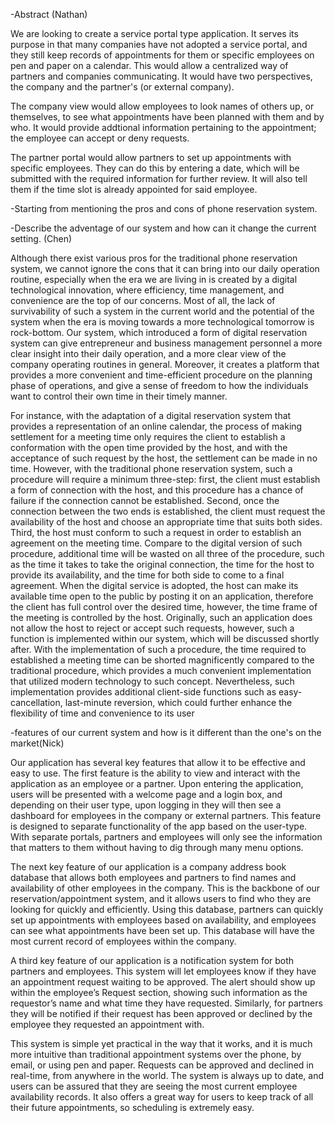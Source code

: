 -Abstract (Nathan)

We are looking to create a service portal type application. It serves its purpose in that many companies have not adopted a service portal, and they still keep records of appointments for them or specific employees on pen and paper on a calendar. This would allow a centralized way of partners and companies communicating. It would have two perspectives, the company and the partner's (or external company). 

The company view would allow employees to look names of others up, or themselves, to see what appointments have been planned with them and by who. It would provide addtional information pertaining to the appointment; the employee can accept or deny requests. 

The partner portal would allow partners to set up appointments with specific employees. They can do this by entering a date, which will be submitted with the required information for further review. It will also tell them if the time slot is already appointed for said employee.


-Starting from mentioning the pros and cons of phone reservation system. 

-Describe the adventage of our system and how can it change the current setting. (Chen)

  Although there exist various pros for the traditional phone reservation system, we cannot ignore the cons that it can bring into our daily operation routine, especially when the era we are living in is created by a digital technological innovation, where efficiency, time management, and convenience are the top of our concerns. Most of all, the lack of survivability of such a system in the current world and the potential of the system when the era is moving towards a more technological tomorrow is rock-bottom. Our system, which introduced a form of digital reservation system can give entrepreneur and business management personnel a more clear insight into their daily operation, and a more clear view of the company operating routines in general. Moreover, it creates a platform that provides a more convenient and time-efficient procedure on the planning phase of operations, and give a sense of freedom to how the individuals want to control their own time in their timely manner.
  
  
  For instance, with the adaptation of a digital reservation system that provides a representation of an online calendar, the process of making settlement for a meeting time only requires the client to establish a conformation with the open time provided by the host, and with the acceptance of such request by the host, the settlement can be made in no time. However, with the traditional phone reservation system, such a procedure will require a minimum three-step: first, the client must establish a form of connection with the host, and this procedure has a chance of failure if the connection cannot be established. Second, once the connection between the two ends is established, the client must request the availability of the host and choose an appropriate time that suits both sides. Third, the host must conform to such a request in order to establish an agreement on the meeting time. Compare to the digital version of such procedure, additional time will be wasted on all three of the procedure, such as the time it takes to take the original connection, the time for the host to provide its availability, and the time for both side to come to a final agreement. When the digital service is adopted, the host can make its available time open to the public by posting it on an application, therefore the client has full control over the desired time, however, the time frame of the meeting is controlled by the host. Originally, such an application does not allow the host to reject or accept such requests, however, such a function is implemented within our system, which will be discussed shortly after. With the implementation of such a procedure, the time required to established a meeting time can be shorted magnificently compared to the traditional procedure, which provides a much convenient implementation that utilized modern technology to such concept. Nevertheless, such implementation provides additional client-side functions such as easy-cancellation, last-minute reversion, which could further enhance the flexibility of time and convenience to its user
  



-features of our current system and how is it different than the one's on the market(Nick)

Our application has several key features that allow it to be effective and easy to use. The first feature is the ability to view and interact with the application as an employee or a partner. Upon entering the application, users will be presented with a welcome page and a login box, and depending on their user type, upon logging in they will then see a dashboard for employees in the company or external partners. This feature is designed to separate functionality of the app based on the user-type. With separate portals, partners and employees will only see the information that matters to them without having to dig through many menu options.

The next key feature of our application is a company address book database that allows both employees and partners to find names and availability of other employees in the company. This is the backbone of our reservation/appointment system, and it allows users to find who they are looking for quickly and efficiently. Using this database, partners can quickly set up appointments with employees based on availability, and employees can see what appointments have been set up. This database will have the most current record of employees within the company. 

A third key feature of our application is a notification system for both partners and employees. This system will let employees know if they have an appointment request waiting to be approved. The alert should show up within the employee’s Request section, showing such information as the requestor’s name and what time they have requested. Similarly, for partners they will be notified if their request has been approved or declined by the employee they requested an appointment with. 

This system is simple yet practical in the way that it works, and it is much more intuitive than traditional appointment systems over the phone, by email, or using pen and paper. Requests can be approved and declined in real-time, from anywhere in the world. The system is always up to date, and users can be assured that they are seeing the most current employee availability records. It also offers a great way for users to keep track of all their future appointments, so scheduling is extremely easy.
